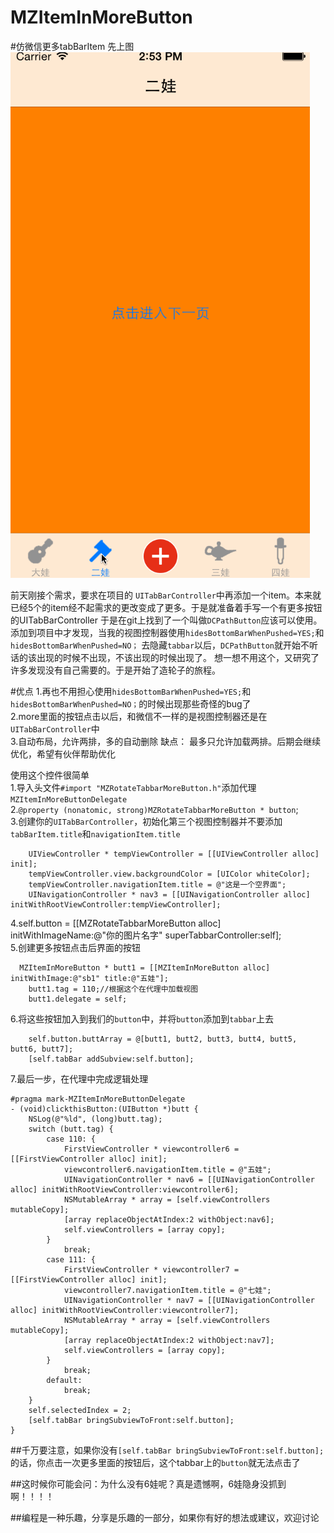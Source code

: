 # MZItemInMoreButton
#仿微信更多tabBarItem
先上图
![image](https://github.com/MZChangchun/MZItemInMoreButton/blob/master/Untitled.gif)

前天刚接个需求，要求在项目的 `UITabBarController`中再添加一个item。本来就已经5个的item经不起需求的更改变成了更多。于是就准备着手写一个有更多按钮的UITabBarController
于是在git上找到了一个叫做`DCPathButton`应该可以使用。添加到项目中才发现，当我的视图控制器使用`hidesBottomBarWhenPushed=YES;`和`hidesBottomBarWhenPushed=NO；`
去隐藏`tabbar`以后，`DCPathButton`就开始不听话的该出现的时候不出现，不该出现的时候出现了。
想一想不用这个，又研究了许多发现没有自己需要的。于是开始了造轮子的旅程。

#优点
1.再也不用担心使用`hidesBottomBarWhenPushed=YES;`和`hidesBottomBarWhenPushed=NO；`的时候出现那些奇怪的bug了    
2.more里面的按钮点击以后，和微信不一样的是视图控制器还是在`UITabBarController`中    
3.自动布局，允许两排，多的自动删除
缺点：
最多只允许加载两排。后期会继续优化，希望有伙伴帮助优化

使用这个控件很简单     
1.导入头文件`#import "MZRotateTabbarMoreButton.h"`添加代理 `MZItemInMoreButtonDelegate`     
2.`@property (nonatomic, strong)MZRotateTabbarMoreButton * button`;     
3.创建你的`UITabBarController`，初始化第三个视图控制器并不要添加`tabBarItem.title`和`navigationItem.title`
```
    UIViewController * tempViewController = [[UIViewController alloc] init];
    tempViewController.view.backgroundColor = [UIColor whiteColor];
    tempViewController.navigationItem.title = @"这是一个空界面";
    UINavigationController * nav3 = [[UINavigationController alloc] initWithRootViewController:tempViewController];
```     
4.self.button = [[MZRotateTabbarMoreButton alloc] initWithImageName:@"你的图片名字" superTabbarController:self];     
5.创建更多按钮点击后界面的按钮
```
  MZItemInMoreButton * butt1 = [[MZItemInMoreButton alloc] initWithImage:@"sb1" title:@"五娃"];
    butt1.tag = 110;//根据这个在代理中加载视图
    butt1.delegate = self;
```      
6.将这些按钮加入到我们的`button`中，并将`button`添加到`tabbar`上去
```
    self.button.buttArray = @[butt1, butt2, butt3, butt4, butt5, butt6, butt7];
    [self.tabBar addSubview:self.button];
```      
7.最后一步，在代理中完成逻辑处理
```
#pragma mark-MZItemInMoreButtonDelegate
- (void)clickthisButton:(UIButton *)butt {
    NSLog(@"%ld", (long)butt.tag);
    switch (butt.tag) {
        case 110: {
            FirstViewController * viewcontroller6 = [[FirstViewController alloc] init];
            viewcontroller6.navigationItem.title = @"五娃";
            UINavigationController * nav6 = [[UINavigationController alloc] initWithRootViewController:viewcontroller6];
            NSMutableArray * array = [self.viewControllers mutableCopy];
            [array replaceObjectAtIndex:2 withObject:nav6];
            self.viewControllers = [array copy];
        }
            break;
        case 111: {
            FirstViewController * viewcontroller7 = [[FirstViewController alloc] init];
            viewcontroller7.navigationItem.title = @"七娃";
            UINavigationController * nav7 = [[UINavigationController alloc] initWithRootViewController:viewcontroller7];
            NSMutableArray * array = [self.viewControllers mutableCopy];
            [array replaceObjectAtIndex:2 withObject:nav7];
            self.viewControllers = [array copy];
        }
            break;
        default:
            break;
    }
    self.selectedIndex = 2;
    [self.tabBar bringSubviewToFront:self.button];
}
```

##千万要注意，如果你没有`[self.tabBar bringSubviewToFront:self.button];`的话，你点击一次更多里面的按钮后，这个tabbar上的`button`就无法点击了

##这时候你可能会问：为什么没有6娃呢？真是遗憾啊，6娃隐身没抓到啊！！！！

##编程是一种乐趣，分享是乐趣的一部分，如果你有好的想法或建议，欢迎讨论


